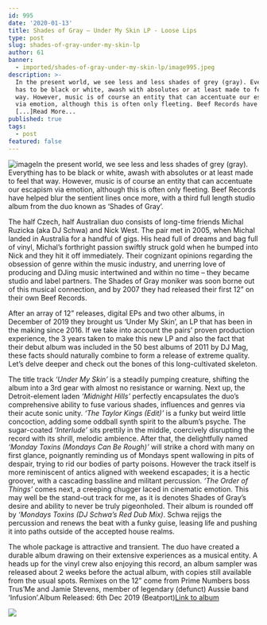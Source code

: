```yaml
---
id: 995
date: '2020-01-13'
title: Shades of Gray – Under My Skin LP - Loose Lips
type: post
slug: shades-of-gray-under-my-skin-lp
author: 61
banner:
  - imported/shades-of-gray-under-my-skin-lp/image995.jpeg
description: >-
  In the present world, we see less and less shades of grey (gray). Everything
  has to be black or white, awash with absolutes or at least made to feel that
  way. However, music is of course an entity that can accentuate our escapism
  via emotion, although this is often only fleeting. Beef Records have helped
  [...]Read More...
published: true
tags:
  - post
featured: false
---
```

![image](../imported/shades-of-gray-under-my-skin-lp/image995.jpeg)In the present world, we see less and less shades of grey (gray). Everything has to be black or white, awash with absolutes or at least made to feel that way. However, music is of course an entity that can accentuate our escapism via emotion, although this is often only fleeting. Beef Records have helped blur the sentient lines once more, with a third full length studio album from the duo known as ‘Shades of Gray’.

The half Czech, half Australian duo consists of long-time friends Michal Ruzicka (aka DJ Schwa) and Nick West. The pair met in 2005, when Michal landed in Australia for a handful of gigs. His head full of dreams and bag full of vinyl, Michal’s forthright passion swiftly struck gold when he bumped into Nick and they hit it off immediately. Their cognizant opinions regarding the obsession of genre within the music industry, and unerring love of producing and DJing music intertwined and within no time – they became studio and label partners. The Shades of Gray moniker was soon borne out of this musical connection, and by 2007 they had released their first 12” on their own Beef Records.

After an array of 12” releases, digital EPs and two other albums, in December of 2019 they brought us ‘Under My Skin’, an LP that has been in the making since 2016. If we take into account the pairs’ proven production experience, the 3 years taken to make this new LP and also the fact that their debut album was included in the 50 best albums of 2011 by DJ Mag, these facts should naturally combine to form a release of extreme quality. Let’s delve deeper and check out the bones of this long-cultivated skeleton.

The title track _‘Under My Skin’_ is a steadily pumping creature, shifting the album into a 3rd gear with almost no resistance or warning. Next up, the Detroit-element laden _‘Midnight Hills’_ perfectly encapsulates the duo’s comprehensive ability to fuse various shades, influences and genres via their acute sonic unity. _‘The Taylor Kings (Edit)’_ is a funky but weird little concoction, adding some oddball synth spirit to the album’s psyche. The sugar-coated _‘Interlude’_ sits prettily in the middle, coercively disrupting the record with its shrill, melodic ambience. After that, the delightfully named _‘Monday Toxins (Mondays Can Be Rough)’_ will strike a chord with many on first glance, poignantly reminding us of Mondays spent wallowing in pits of despair, trying to rid our bodies of party poisons. However the track itself is more reminiscent of antics aligned with weekend escapades; it is a hectic groover, with a cascading bassline and militant percussion. _‘The Order of Things’_ comes next, a creeping chugger laced in cinematic emotion. This may well be the stand-out track for me, as it is denotes Shades of Gray’s desire and ability to never be truly pigeonholed. Their album is rounded off by _‘Mondays Toxins (DJ Schwa’s Red Dub Mix)_. Schwa rejigs the percussion and renews the beat with a funky guise, leasing life and pushing it into paths outside of the accepted house realms. 

The whole package is attractive and transient. The duo have created a durable album drawing on their extensive experiences as a musical entity. A heads up for the vinyl crew also enjoying this record, an album sampler was released about 2 weeks before the actual album, with copies still available from the usual spots. Remixes on the 12” come from Prime Numbers boss Trus’Me and Jamie Stevens, member of legendary (defunct) Aussie band ‘Infusion’.Album Released: 6th Dec 2019 (Beatport)[Link to album](http://smarturl.it/sogumslp?fbclid=IwAR1igHYuk_XtnaGIA_eOuLI5txzHDjlFB9lY9q48-tI1CHToxUE5CITtApQ)

![](/wp-content/uploads/live/img/wysiwyg/5e1b15fe32cf7.jpg)